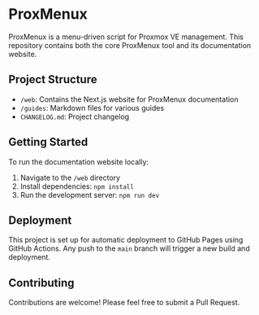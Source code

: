 # ProxMenux

ProxMenux is a menu-driven script for Proxmox VE management. This repository contains both the core ProxMenux tool and its documentation website.

## Project Structure

- `/web`: Contains the Next.js website for ProxMenux documentation
- `/guides`: Markdown files for various guides
- `CHANGELOG.md`: Project changelog

## Getting Started

To run the documentation website locally:

1. Navigate to the `/web` directory
2. Install dependencies: `npm install`
3. Run the development server: `npm run dev`

## Deployment

This project is set up for automatic deployment to GitHub Pages using GitHub Actions. Any push to the `main` branch will trigger a new build and deployment.

## Contributing

Contributions are welcome! Please feel free to submit a Pull Request.

